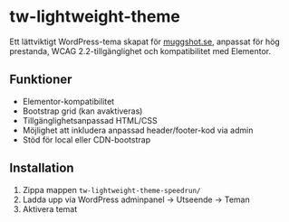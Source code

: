 # tw-lightweight-theme

Ett lättviktigt WordPress-tema skapat för [muggshot.se](https://muggshot.se), anpassat för hög prestanda, WCAG 2.2-tillgänglighet och kompatibilitet med Elementor.

## Funktioner
- Elementor-kompatibilitet
- Bootstrap grid (kan avaktiveras)
- Tillgänglighetsanpassad HTML/CSS
- Möjlighet att inkludera anpassad header/footer-kod via admin
- Stöd för local eller CDN-bootstrap

## Installation
1. Zippa mappen `tw-lightweight-theme-speedrun/`
2. Ladda upp via WordPress adminpanel → Utseende → Teman
3. Aktivera temat
